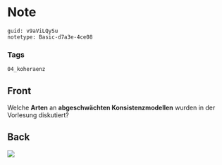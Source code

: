 # Note
```
guid: v9aViLQySu
notetype: Basic-d7a3e-4ce08
```

### Tags
```
04_koheraenz
```

## Front
Welche <b>Arten</b> an <b>abgeschwächten Konsistenzmodellen</b>
wurden in der Vorlesung diskutiert?

## Back
<img src="46470460.png">
